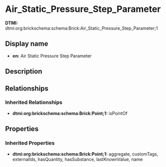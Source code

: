 # Air_Static_Pressure_Step_Parameter
**DTMI:** dtmi:org:brickschema:schema:Brick:Air_Static_Pressure_Step_Parameter;1
## Display name
- **en:** Air Static Pressure Step Parameter
## Description
## Relationships
### Inherited Relationships
* **dtmi:org:brickschema:schema:Brick:Point;1:** isPointOf
## Properties
### Inherited Properties
* **dtmi:org:brickschema:schema:Brick:Point;1:** aggregate, customTags, externalIds, hasQuantity, hasSubstance, lastKnownValue, name
